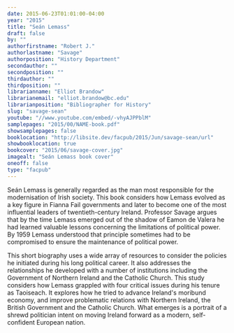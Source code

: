 ```yaml
---
date: 2015-06-23T01:01:00-04:00
year: "2015"
title: "Seán Lemass"
draft: false
by: ""
authorfirstname: "Robert J."
authorlastname: "Savage"
authorposition: "History Department"
secondauthor: ""
secondposition: ""
thirdauthor: ""
thirdposition: ""
librarianname: "Elliot Brandow"
librarianemail: "elliot.brandow@bc.edu"
librarianposition: "Bibliographer for History"
slug: "savage-sean"
youtube: "//www.youtube.com/embed/-vhyAJPPblM"
samplepages: "2015/00/NAME-book.pdf"
showsamplepages: false
booklocation: "http://libsite.dev/facpub/2015/Jun/savage-sean/url"
showbooklocation: true
bookcover: "2015/06/savage-cover.jpg"
imagealt: "Seán Lemass book cover"
oneoff: false
type: "facpub"
---
```


Seán Lemass is generally regarded as the man most responsible for the modernisation of Irish society. This book considers how Lemass evolved as a key figure in Fianna Fail governments and later to become one of the most influential leaders of twentieth-century Ireland. Professor Savage argues that by the time Lemass emerged out of the shadow of Eamon de Valera he had learned valuable lessons concerning the limitations of political power. By 1959 Lemass understood that principle sometimes had to be compromised to ensure the maintenance of political power.

This short biography uses a wide array of resources to consider the policies he initiated during his long political career. It also addresses the relationships he developed with a number of institutions including the Government of Northern Ireland and the Catholic Church. This study considers how Lemass grappled with four critical issues during his tenure as Taoiseach. It explores how he tried to advance Ireland's moribund economy, and improve problematic relations with Northern Ireland, the British Government and the Catholic Church. What emerges is a portrait of a shrewd politician intent on moving Ireland forward as a modern, self-confident European nation.
